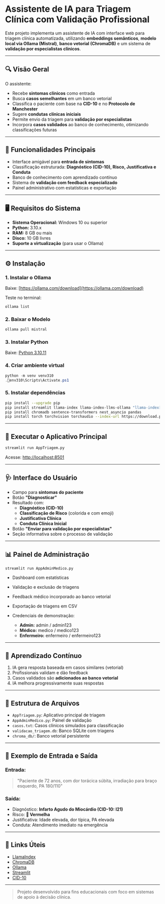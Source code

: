 
# Assistente de IA para Triagem Clínica com Validação Profissional

Este projeto implementa um assistente de IA com interface web para triagem clínica automatizada, utilizando **embeddings semânticos**, **modelo local via Ollama (Mistral)**, **banco vetorial (ChromaDB)** e um sistema de **validação por especialistas clínicos**.

---

## 🔍 Visão Geral

O assistente:

- Recebe **sintomas clínicos** como entrada
- Busca **casos semelhantes** em um banco vetorial
- Classifica o paciente com base na **CID-10** e no **Protocolo de Manchester**
- Sugere **condutas clínicas iniciais**
- Permite envio da triagem para **validação por especialistas**
- Incorpora **casos validados** ao banco de conhecimento, otimizando classificações futuras

---

## 📌 Funcionalidades Principais

- Interface amigável para **entrada de sintomas**
- Classificação estruturada: **Diagnóstico (CID-10), Risco, Justificativa e Conduta**
- Banco de conhecimento com aprendizado contínuo
- Sistema de **validação com feedback especializado**
- Painel administrativo com estatísticas e exportação

---

## 🖥️ Requisitos do Sistema

- **Sistema Operacional:** Windows 10 ou superior  
- **Python:** 3.10.x  
- **RAM:** 8 GB ou mais  
- **Disco:** 10 GB livres  
- **Suporte a virtualização** (para usar o Ollama)

---

## ⚙️ Instalação

### 1. Instalar o Ollama

Baixe: [https://ollama.com/download](https://ollama.com/download)

Teste no terminal:

```bash
ollama list
```

### 2. Baixar o Modelo

```bash
ollama pull mistral
```

### 3. Instalar Python

Baixe: [Python 3.10.11](https://www.python.org/ftp/python/3.10.11/python-3.10.11-amd64.exe)

### 4. Criar ambiente virtual

```powershell
python -m venv venv310
.env310\Scripts\Activate.ps1
```

### 5. Instalar dependências

```bash
pip install --upgrade pip
pip install streamlit llama-index llama-index-llms-ollama "llama-index[llms]"
pip install chromadb sentence-transformers nest_asyncio pandas
pip install torch torchvision torchaudio --index-url https://download.pytorch.org/whl/cu118
```

---

## 🚀 Executar o Aplicativo Principal

```bash
streamlit run AppTriagem.py
```

Acesse: [http://localhost:8501](http://localhost:8501)

---

## 🩺 Interface do Usuário

- Campo para **sintomas do paciente**
- Botão **"Diagnosticar"**
- Resultado com:
  - **Diagnóstico (CID-10)**
  - **Classificação de Risco** (colorida e com emoji)
  - **Justificativa Clínica**
  - **Conduta Clínica Inicial**
- Botão **"Enviar para validação por especialistas"**
- Seção informativa sobre o processo de validação

---

## 📊 Painel de Administração

```bash
streamlit run AppAdminMedico.py
```

- Dashboard com estatísticas
- Validação e exclusão de triagens
- Feedback médico incorporado ao banco vetorial
- Exportação de triagens em CSV
- Credenciais de demonstração:

  - **Admin:** admin / admin123  
  - **Médico:** medico / medico123  
  - **Enfermeiro:** enfermeiro / enfermeiro123

---

## 🧠 Aprendizado Contínuo

1. IA gera resposta baseada em casos similares (vetorial)
2. Profissionais validam e dão feedback
3. Casos validados são **adicionados ao banco vetorial**
4. IA melhora progressivamente suas respostas

---

## 📁 Estrutura de Arquivos

- `AppTriagem.py`: Aplicativo principal de triagem
- `AppAdminMedico.py`: Painel de validação
- `casos.txt`: Casos clínicos simulados para classificação
- `validacao_triagem.db`: Banco SQLite com triagens
- `chroma_db/`: Banco vetorial persistente

---

## 🧪 Exemplo de Entrada e Saída

### Entrada:
> "Paciente de 72 anos, com dor torácica súbita, irradiação para braço esquerdo, PA 180/110"

### Saída:
- Diagnóstico: **Infarto Agudo do Miocárdio (CID-10: I21)**
- Risco: **🔴 Vermelha**
- Justificativa: Idade elevada, dor típica, PA elevada
- Conduta: Atendimento imediato na emergência

---

## 🔗 Links Úteis

- [LlamaIndex](https://docs.llamaindex.ai/)
- [ChromaDB](https://docs.trychroma.com/)
- [Ollama](https://ollama.com/)
- [Streamlit](https://streamlit.io/)
- [CID-10](https://www.cid10.com.br/)

---

> Projeto desenvolvido para fins educacionais com foco em sistemas de apoio à decisão clínica.
